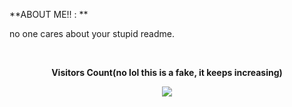 **ABOUT ME!! : **




no one cares about your stupid readme.



<br><p align="center"><b>Visitors Count(no lol this is a fake, it keeps increasing)</b></p>  
<p align="center"><img align="center" src="https://profile-counter.glitch.me/{samitmohan}/count.svg" /></p> 
